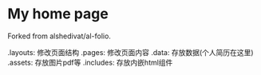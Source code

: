 # My home page

Forked from alshedivat/al-folio.

.layouts: 修改页面结构
.pages: 修改页面内容
.data: 存放数据(个人简历在这里)
.assets: 存放图片pdf等
.includes: 存放内嵌html组件
